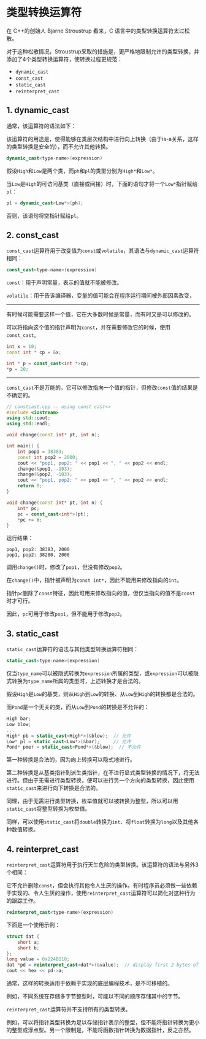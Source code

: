 





# 类型转换运算符

在 C++的创始人 Bjarne Stroustrup 看来，C 语言中的类型转换运算符太过松散。

对于这种松散情况，Stroustrup采取的措施是，更严格地限制允许的类型转换，并添加了4个类型转换运算符，使转换过程更规范：

- `dynamic_cast`
- `const_cast`
- `static_cast`
- `reinterpret_cast`



## 1. dynamic_cast

通常，该运算符的语法如下：

该运算符的用途是，使得能够在类层次结构中进行向上转换（由于is-a关系，这样的类型转换是安全的），而不允许其他转换。

```cpp
dynamic_cast<type-name>(expression)
```



假设`High`和`Low`是两个类，而`ph`和`pl`的类型分别为`High*`和`Low*`。

当`Low`是`High`的可访问基类（直接或间接）时，下面的语句才将一个`Low*`指针赋给`pl`：

```cpp
pl = dynamic_cast<Low*>(ph);
```

否则，该语句将空指针赋给`pl`。



## 2. const_cast

`const_cast`运算符用于改变值为`const`或`volatile`，其语法与`dynamic_cast`运算符相同：

```cpp
const_cast<type-name>(expression)
```



`const`：用于声明常量，表示的值就不能被修改。

`volatile`：用于告诉编译器，变量的值可能会在程序运行期间被外部因素改变，

---

有时候可能需要这样一个值，它在大多数时候是常量，而有时又是可以修改的。

可以将指向这个值的指针声明为`const`，并在需要修改它的时候，使用`const_cast`。



```cpp
int x = 10;
const int * cp = &x;

int * p = const_cast<int *>cp;
*p = 20;
```

---

`const_cast`不是万能的。它可以修改指向一个值的指针，但修改`const`值的结果是不确定的。

```cpp
// constcast.cpp -- using const cast<>
#include <iostream>
using std::cout;
using std::endl;

void change(const int* pt, int n);

int main() {
    int pop1 = 38383;
    const int pop2 = 2000;
    cout << "pop1, pop2: " << pop1 << ", " << pop2 << endl;
    change(&pop1, -103);
    change(&pop2, -103);
    cout << "pop1, pop2: " << pop1 << ", " << pop2 << endl;
    return 0;
}

void change(const int* pt, int n) {
    int* pc;
    pc = const_cast<int*>(pt);
    *pc += n;
}
```

运行结果：

```
pop1, pop2: 38383, 2000
pop1, pop2: 38280, 2000
```

调用`change()`时，修改了`pop1`，但没有修改`pop2`。

在`change()`中，指针被声明为`const int*`，因此不能用来修改指向的`int`。

指针`pc`删除了`const`特征，因此可用来修改指向的值，但仅当指向的值不是`const`时才可行。

因此，`pc`可用于修改`pop1`，但不能用于修改`pop2`。



## 3. static_cast

`static_cast`运算符的语法与其他类型转换运算符相同：

```cpp
static_cast<type-name>(expression)
```

仅当`type_name`可以被隐式转换为`expression`所属的类型，或`expression`可以被隐式转换为`type_name`所属的类型时，上述转换才是合法的。



假设`High`是`Low`的基类，则从`High`到`Low`的转换、从`Low`到`High`的转换都是合法的。

而`Pond`是一个无关的类，而从`Low`到`Pond`的转换是不允许的：

```cpp
High bar;
Low blow;
...
High* pb = static_cast<High*>(&blow);  // 允许
Low* pl = static_cast<Low*>(&bar);     // 允许
Pond* pmer = static_cast<Pond*>(&blow);  // 不允许
```

第一种转换是合法的，因为向上转换可以隐式地进行。

第二种转换是从基类指针到派生类指针，在不进行显式类型转换的情况下，将无法进行。但由于无需进行类型转换，便可以进行另一个方向的类型转换，因此使用`static_cast`来进行向下转换是合法的。



同理，由于无需进行类型转换，枚举值就可以被转换为整型，所以可以用`static_cast`将整型转换为枚举值。

同样，可以使用`static_cast`将`double`转换为`int`、将`float`转换为`long`以及其他各种数值转换。



## 4. reinterpret_cast

`reinterpret_cast`运算符用于执行天生危险的类型转换。该运算符的语法与另外3个相同：

它不允许删除`const`，但会执行其他令人生厌的操作。有时程序员必须做一些依赖于实现的、令人生厌的操作，使用`reinterpret_cast`运算符可以简化对这种行为的跟踪工作。

```cpp
reinterpret_cast<type-name>(expression)
```



下面是一个使用示例：

```cpp
struct dat {
    short a;
    short b;
};
long value = 0x224B118;
dat *pd = reinterpret_cast<dat*>(&value);  // display first 2 bytes of value
cout << hex << pd->a;
```

通常，这样的转换适用于依赖于实现的底层编程技术，是不可移植的。

例如，不同系统在存储多字节整型时，可能以不同的顺序存储其中的字节。



`reinterpret_cast`运算符并不支持所有的类型转换。

例如，可以将指针类型转换为足以存储指针表示的整型，但不能将指针转换为更小的整型或浮点型。另一个限制是，不能将函数指针转换为数据指针，反之亦然。

